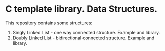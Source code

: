 # C template library. Data Structures.
This repository contains some structures:
1. Singly Linked List - one way connected structure. Example and library.
2. Doubly Linked List - bidirectional connected structure. Example and library.
